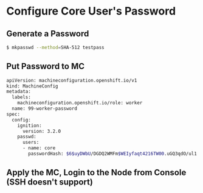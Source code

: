 # Configure Core User's Password

## Generate a Password

```bash
$ mkpasswd --method=SHA-512 testpass
```

## Put Password to MC

```bash
apiVersion: machineconfiguration.openshift.io/v1
kind: MachineConfig
metadata:
  labels:
    machineconfiguration.openshift.io/role: worker
  name: 99-worker-password
spec:
  config:
    ignition:
      version: 3.2.0
    passwd:
      users:
      - name: core
        passwordHash: $6$uyDWbU/DGDQ2WMFm$WEIyfaqt4216TW00.uGQ3qdO/ul1.h0hqoeea4oedAP9ciMXljLwXk6CHdWF7aRv.Hq1qRX25FwMf7kh02spq/
```

## Apply the MC, Login to the Node from Console (SSH doesn't support)
